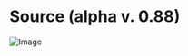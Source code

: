 # Source (alpha v. 0.88)

![Image](https://raw.github.com/fil1n/source/blob/master/image.jpg?raw=true)

